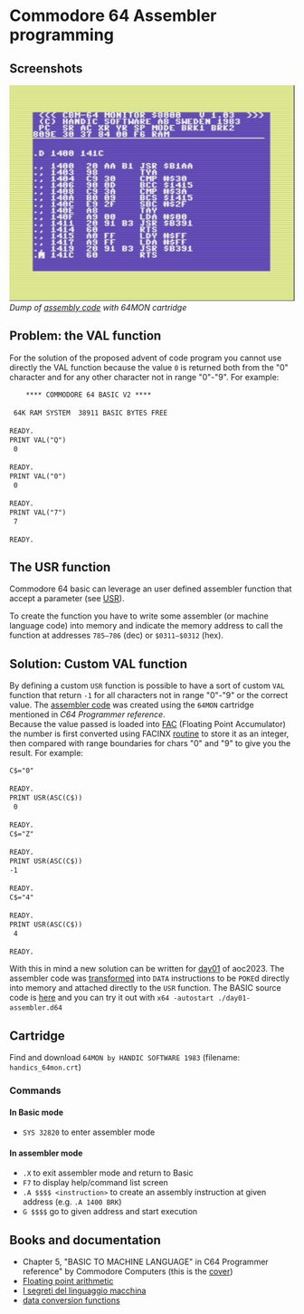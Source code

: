 # Commodore 64 Assembler programming

## Screenshots

![Screenshot of a COMMODORE64 with assembler code on 64MON cartridge](day01-assembler.png)  
*Dump of [assembly code](day01-assembler.asm) with 64MON cartridge*  

## Problem: the VAL function

For the solution of the proposed advent of code program you cannot use directly the VAL function because the value `0` is returned both from the "0" character and for any other character not in range "0"-"9". For example:
```
    **** COMMODORE 64 BASIC V2 ****

 64K RAM SYSTEM  38911 BASIC BYTES FREE

READY.
PRINT VAL("Q")
 0

READY.
PRINT VAL("0")
 0

READY.
PRINT VAL("7")
 7

READY.

```

## The USR function

Commodore 64 basic can leverage an user defined assembler function that accept a parameter (see [USR](https://www.c64-wiki.com/wiki/USR)).

To create the function you have to write some assembler (or machine language code) into memory and indicate the memory address to call the function at addresses `785–786` (dec) or `$0311–$0312` (hex).

## Solution: Custom VAL function

By defining a custom `USR` function is possible to have a sort of custom `VAL` function that return `-1` for all characters not in range "0"-"9" or the correct value. The [assembler code](day01-assembler.asm) was created using the `64MON` cartridge mentioned in *C64 Programmer reference*.  
Because the value passed is loaded into [FAC](https://www.c64-wiki.com/wiki/FAC) (Floating Point Accumulator) the number is first converted using FACINX [routine](https://www.c64-wiki.com/wiki/Floating_point_arithmetic#Routines_for_converting_between_floating_point_and_other_formats) to store it as an integer, then compared with range boundaries for chars "0" and "9" to give you the result. For example:

```
C$="0"

READY.
PRINT USR(ASC(C$))
 0

READY.
C$="Z"

READY.
PRINT USR(ASC(C$))
-1

READY.
C$="4"

READY.
PRINT USR(ASC(C$))
 4

READY.

```

With this in mind a new solution can be written for [day01](https://adventofcode.com/2023/day/1) of aoc2023. The assembler code was [transformed](asm2data.sh) into `DATA` instructions to be `POKE`d directly into memory and attached directly to the `USR` function. The BASIC source code is [here](day01-assembler.bas) and you can try it out with `x64 -autostart ./day01-assembler.d64 `

## Cartridge

Find and download `64MON by HANDIC SOFTWARE 1983` (filename: `handics_64mon.crt`)

### Commands

#### In Basic mode
- `SYS 32820` to enter assembler mode

#### In assembler mode
- `.X` to exit assembler mode and return to Basic
- `F7` to display help/command list screen
- `.A $$$$ <instruction>` to create an assembly instruction at given address (e.g. `.A 1400 BRK`)
- `G $$$$` go to given address and start execution

## Books and documentation

- Chapter 5, "BASIC TO MACHINE LANGUAGE" in C64 Programmer reference" by Commodore Computers (this is the [cover](c64_programmer_reference_book_cover.jpg))
- [Floating point arithmetic](https://www.c64-wiki.com/wiki/Floating_point_arithmetic)
- [I segreti del linguaggio macchina](https://archive.org/details/commodore64isegretidellinguaggiomacchina/mode/1up)
- [data conversion functions](https://sta.c64.org/cbm64basconv.html)
